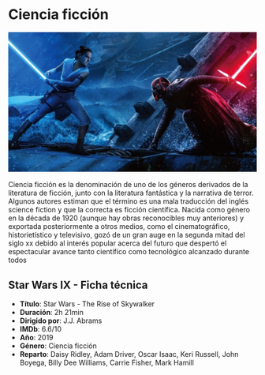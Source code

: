 # Ciencia ficción

![Screenshot](img/cienciaFiccion.png)

Ciencia ficción es la denominación de uno de los géneros derivados de la literatura de ficción, junto con la literatura fantástica y la narrativa de terror. Algunos autores estiman que el término es una mala traducción del inglés science fiction y que la correcta es ficción científica.​ Nacida como género en la década de 1920 (aunque hay obras reconocibles muy anteriores) y exportada posteriormente a otros medios, como el cinematográfico, historietístico y televisivo, gozó de un gran auge en la segunda mitad del siglo xx debido al interés popular acerca del futuro que despertó el espectacular avance tanto científico como tecnológico alcanzado durante todos

## Star Wars IX - Ficha técnica
- **Título**: Star Wars - The Rise of Skywalker
- **Duración**: 2h 21min
- **Dirigido por**: J.J. Abrams
- **IMDb**: 6.6/10
- **Año**: 2019
- **Género**: Ciencia ficción
- **Reparto**: Daisy Ridley, Adam Driver, Oscar Isaac, Keri Russell, John Boyega, Billy Dee Williams, Carrie Fisher, Mark Hamill
